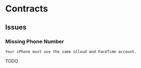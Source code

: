 # Contracts

## Issues

### Missing Phone Number

```log
Your iPhone must use the same iCloud and FaceTime account.
```

<!--
https://discussions.apple.com/thread/6605542
-->

TODO
